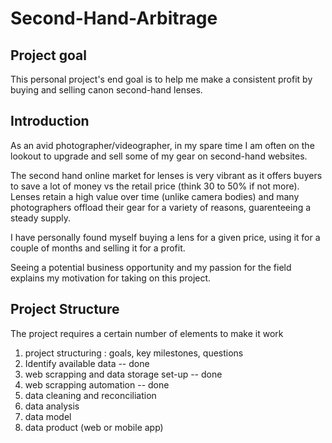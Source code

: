 # Second-Hand-Arbitrage

## Project goal
This personal project's end goal is to help me make a consistent profit by buying and selling canon second-hand lenses.

## Introduction
As an avid photographer/videographer, in my spare time I am often on the lookout to upgrade and sell some of my gear on second-hand websites.

The second hand online market for lenses is very vibrant as it offers buyers to save a lot of money vs the retail price (think 30 to 50% if not more).
Lenses retain a high value over time (unlike camera bodies) and many photographers offload their gear for a variety of reasons, guarenteeing a steady supply.

I have personally found myself buying a lens for a given price, using it for a couple of months and selling it for a profit.

Seeing a potential business opportunity and my passion for the field explains my motivation for taking on this project.

## Project Structure
The project requires a certain number of elements to make it work

1. project structuring : goals, key milestones, questions
2. Identify available data -- done
3. web scrapping and data storage set-up -- done
4. web scrapping automation -- done
5. data cleaning and reconciliation
6. data analysis
7. data model
8. data product (web or mobile app)
